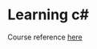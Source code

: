 # Learning c#

Course reference [here](https://app.pluralsight.com/library/courses/csharp-fundamentals-dev/table-of-contents)

